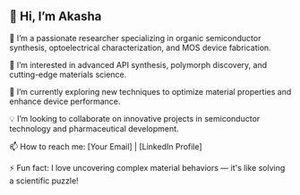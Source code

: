## 👋 Hi, I’m Akasha   
🔬 I’m a passionate researcher specializing in organic semiconductor synthesis, optoelectrical characterization, and MOS device fabrication.  

👀 I’m interested in advanced API synthesis, polymorph discovery, and cutting-edge materials science.  

🌱 I’m currently exploring new techniques to optimize material properties and enhance device performance.  

💡 I’m looking to collaborate on innovative projects in semiconductor technology and pharmaceutical development.  

📫 How to reach me: [Your Email] | [LinkedIn Profile]  

⚡ Fun fact: I love uncovering complex material behaviors — it's like solving a scientific puzzle!  

 
